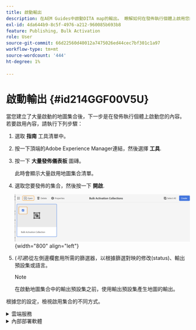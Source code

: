 ```yaml
---
title: 啟動輸出
description: 在AEM Guides中啟動DITA map的輸出。 瞭解如何在發佈執行個體上啟用您的內容。
exl-id: 4da644b9-8c5f-4976-a212-960085b693b8
feature: Publishing, Bulk Activation
role: User
source-git-commit: 66d22560d40012a7475026ed44cec7bf301c1a97
workflow-type: tm+mt
source-wordcount: '444'
ht-degree: 1%

---
```


# 啟動輸出 {#id214GGF00V5U}

當您建立了大量啟動的地圖集合後，下一步是在發佈執行個體上啟動您的內容。 若要啟用內容，請執行下列步驟：

1. 選取 **指南** 工具清單中。

1. 按一下頂端的Adobe Experience Manager連結，然後選擇 **工具**.

1. 按一下 **大量發佈儀表板** 圖磚。

   此時會顯示大量啟用地圖集合清單。

1. 選取您要發佈的集合，然後按一下 **開啟**.

   ![](images/bulk-activation-collection-open.png){width="800" align="left"}

1. \(*可選*\)從左側邊欄套用所需的篩選器，以根據篩選對映的修改\(status\)、輸出預設集或語言。

   >[!NOTE]
   >
   >在啟動地圖集合中的輸出預設集之前，使用輸出預設集產生地圖的輸出。


根據您的設定，檢視啟用集合的不同方式。

<details>
<summary> 雲端服務 </summary>

![雲端服務上的bulk-collection-publish](images/bulk-activation-collection-quick-publish-CS.png){width="650" align="left"}

您可以將輸出啟動至 **預覽** 或 **發佈** 執行個體。

**預覽**

* 若要啟動所選地圖的輸出，請選取預先產生的地圖輸出，然後選取 **發佈至** > **預覽**.
* 若要啟動所有DITA map及其已設定預設集的輸出，請選取 **地圖** 欄，然後選取 **發佈至** > **發佈**.


**發佈**

* 若要啟動所選地圖的輸出，請選取預先產生的地圖輸出，然後選取 **發佈至** > **發佈**.

* 若要啟動所有DITA map及其設定預設集的輸出，請選取「對應」（欄）旁的核取方塊，然後選取 **發佈至** > **發佈**.


>[!NOTE]
> 
> 只有在您為地圖產生輸出時，才會啟用地圖輸出的核取方塊。

將地圖輸出排入發佈佇列時，會顯示成功訊息。

一旦為所選對映檔案啟動輸出後，稽核歷史記錄標籤即會更新，並且最新啟動的輸出會顯示在最上方。 此 **已發佈** 欄會以發佈日期和時間更新。

</details>

<details>    
<summary>  內部部署軟體 </summary>


執行下列任一項作業：

* 若要啟動所選地圖的輸出，請選取預先產生的地圖輸出，然後選取 **快速發佈**.
* 若要啟動所有DITA map及其設定預設集的輸出，請選取「對應」（欄）旁的核取方塊，然後選取 **快速發佈。**
  ![bulk-collection-publish](images/bulk-activation-collection-quick-publish.png){width="650" align="left"}

  >[!NOTE]
  > 
  >只有在您為地圖產生輸出時，才會啟用地圖輸出的核取方塊。


將地圖輸出排入發佈佇列時，會顯示成功訊息。

一旦為所選對映檔案啟動輸出後，稽核歷史記錄標籤即會更新，並且最新啟動的輸出會顯示在最上方。 此 **已發佈** 欄會以發佈日期和時間更新。

**父級主題： **[大量啟用已發佈的內容](conf-bulk-activation.md)
